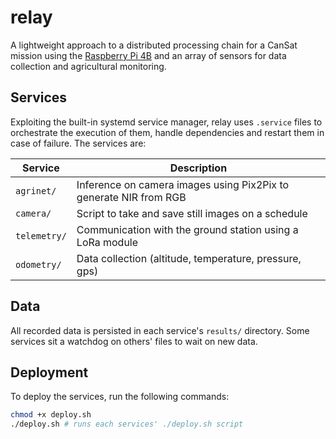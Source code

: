 # relay

A lightweight approach to a distributed processing chain for a CanSat mission using the [Raspberry Pi 4B](https://www.raspberrypi.org/) and an array of sensors for data collection and agricultural monitoring.

## Services

Exploiting the built-in systemd service manager, relay uses `.service` files to orchestrate the execution of them, handle dependencies and restart them in case of failure. The services are:

| Service | Description |
| --- | --- |
| `agrinet/` | Inference on camera images using Pix2Pix to generate NIR from RGB |
| `camera/` | Script to take and save still images on a schedule |
| `telemetry/` | Communication with the ground station using a LoRa module |
| `odometry/` | Data collection (altitude, temperature, pressure, gps) |

## Data

All recorded data is persisted in each service's `results/` directory. Some services sit a watchdog on others' files to wait on new data.

## Deployment

To deploy the services, run the following commands:

```sh
chmod +x deploy.sh
./deploy.sh # runs each services' ./deploy.sh script
```
